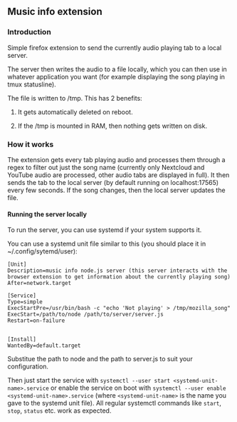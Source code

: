 ## Music info extension

### Introduction

Simple firefox extension to send the currently audio playing tab to a local server.

The server then writes the audio to a file locally, which you can then use in whatever application you want (for example displaying the song playing in tmux statusline).

The file is written to /tmp. This has 2 benefits:

1. It gets automatically deleted on reboot.

2. If the /tmp is mounted in RAM, then nothing gets written on disk.

### How it works

The extension gets every tab playing audio and processes them through a regex to filter out just the song name (currently only Nextcloud and YouTube audio are processed, other audio tabs are displayed in full). It then sends the tab to the local server (by default running on localhost:17565) every few seconds. If the song changes, then the local server updates the file.

#### Running the server locally

To run the server, you can use systemd if your system supports it.

You can use a systemd unit file similar to this (you should place it in ~/.config/sytemd/user):

```
[Unit]
Description=music info node.js server (this server interacts with the browser extension to get information about the currently playing song)
After=network.target

[Service]
Type=simple
ExecStartPre=/usr/bin/bash -c "echo 'Not playing' > /tmp/mozilla_song"
ExecStart=/path/to/node /path/to/server/server.js
Restart=on-failure


[Install]
WantedBy=default.target
```

Substitue the path to node and the path to server.js to suit your configuration.

Then just start the service with `systemctl --user start <systemd-unit-name>.service` or enable the service on boot with `systemctl --user enable <systemd-unit-name>.service` (where `<systemd-unit-name>` is the name you gave to the systemd unit file). All regular systemctl commands like `start`, `stop`, `status` etc. work as expected.
